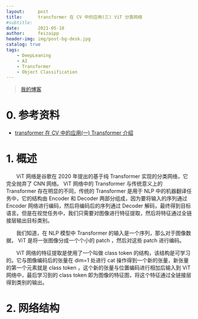 ```yaml
---
layout:     post
title:      transformer 在 CV 中的应用(三) ViT 分类网络
#subtitle:  
date:       2021-05-10
author:     feizaipp
header-img: img/post-bg-desk.jpg
catalog: true
tags:
    - DeepLeaning
    - AI
    - Transformer
    - Object Classification
---
```


> [我的博客](http://feizaipp.github.io)

# 0. 参考资料
* [transformer 在 CV 中的应用(一) Transformer 介绍](https://feizaipp.github.io/2021/03/22/transformer-%E5%9C%A8-CV-%E4%B8%AD%E7%9A%84%E5%BA%94%E7%94%A8(%E4%B8%80)-Transformer-%E4%BB%8B%E7%BB%8D)

# 1. 概述
&#160; &#160; &#160; &#160;ViT 网络是谷歌在 2020 年提出的基于纯 Transformer 实现的分类网络，它完全抛弃了 CNN 网络。 ViT 网络中的 Transformer 与传统意义上的 Transformer 存在明显的不同，传统的 Transformer 是用于 NLP 中的机器翻译任务中，它的结构由 Encoder 和 Decoder 两部分组成，因为要将输入的序列通过 Encoder 网络进行编码，然后将编码后的序列通过 Decoder 解码，最终得到目标语言。但是在视觉任务中，我们只需要对图像进行特征提取，然后将特征通过全链接层输出目标类别。

&#160; &#160; &#160; &#160;我们知道，在 NLP 模型中 Transformer 的输入是一个序列，那么对于图像数据， ViT 是将一张图像分成一个个小的 patch ，然后对这些 patch 进行编码。

&#160; &#160; &#160; &#160;ViT 网络的特征提取是使用了一个叫做 class token 的结构，该结构是可学习的。它与图像编码后的张量在 dim=1 处进行 cat 操作得到一个新的张量，新张量的第一个元素就是 class token ，这个新的张量与位置编码进行相加后输入到 ViT 网络中，最后学习到的 class token 即为图像的特征图，将这个特征通过全链接层得到类别的输出。

# 2. 网络结构
&#160; &#160; &#160; &#160;